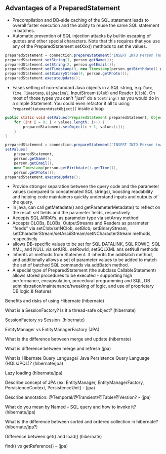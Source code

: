 ## Advantages of a PreparedStatement

- Precompilation and DB-side caching of the SQL statement leads to overall faster execution and the ability to reuse the same SQL statement in batches.
- Automatic prevention of SQL injection attacks by builtin escaping of quotes and other special characters. Note that this requires that you use any of the PreparedStatement setXxx() methods to set the values.

```java
preparedStatement = connection.prepareStatement("INSERT INTO Person (name, email, birthdate, photo) VALUES (?, ?, ?, ?)");
preparedStatement.setString(1, person.getName());
preparedStatement.setString(2, person.getEmail());
preparedStatement.setTimestamp(3, new Timestamp(person.getBirthdate().getTime()));
preparedStatement.setBinaryStream(4, person.getPhoto());
preparedStatement.executeUpdate();
```

- Eases setting of non-standard Java objects in a SQL string, e.g. `Date`, `Time`, `Timestamp`, `BigDecimal`, InputStream (`Blob`) and Reader (`Clob`). On most of those types you can't "just" do a `toString()` as you would do in a simple Statement. You could even refactor it all to using `PreparedStatement#setObject()` inside a loop

```java
public static void setValues(PreparedStatement preparedStatement, Object... values) throws SQLException {
    for (int i = 0; i < values.length; i++) {
        preparedStatement.setObject(i + 1, values[i]);
    }
}

preparedStatement = connection.prepareStatement("INSERT INTO Person (name, email, birthdate, photo) VALUES (?, ?, ?, ?)");
setValues(
    preparedStatement, 
    person.getName(), 
    person.getEmail(), 
    new Timestamp(person.getBirthdate().getTime()), 
    person.getPhoto());
preparedStatement.executeUpdate();

```

- Provide stronger separation between the query code and the parameter values (compared to concatenated SQL strings), boosting readability and helping code maintainers quickly understand inputs and outputs of the query.
- In java, can call getMetadata() and getParameterMetadata() to reflect on the result set fields and the parameter fields, respectively
- Accepts SQL ARRAYs, as parameter type via setArray method
- Accepts CLOBs, BLOBs, OutputStreams and Readers as parameter "feeds" via  setClob/setNClob, setBlob, setBinaryStream, setCharacterStream/setAsciiStream/setNCharacterStream methods, respectively
- allows DB-specific values to be set for SQL DATALINK, SQL ROWID, SQL XML, and NULL via setURL, setRowId, setSQLXML ans setNull methods
- Inherits all methods from Statement. It inherits the addBatch method, and additionally allows a set of parameter values to be added to match the set of batched SQL commands via addBatch method.
- A special type of PreparedStatement (the subclass CallableStatement) allows stored procedures to be executed - supporting high performance, encapsulation, procedural programming and SQL, DB administration/maintenance/tweaking of logic, and use of proprietary DB logic & features




Benefits and risks of using Hibernate (hibernate)

What is a SessionFactory? Is it a thread-safe object?  (hibernate)

SessionFactory vs Session  (hibernate)

EntityManager vs EntityManagerFactory  (JPA)

What is the difference between merge and update (hibernate)

What is difference between merge and refresh (jpa)

What is Hibernate Query Language/ Java Persistence Query Language (HQL/JPQL)? (hibernate/jpa)

Lazy loading (hibernate/jpa)

Describe concept of JPA (ex: EntityManager, EntityManagerFactory, PersistenceContext, PersistenceUnit) - (jpa)

Describe annotation: @Temporal/@Transient/@Table/@Version?  - (jpa)

What do you mean by Named – SQL query and how to invoke it? (hibernate/jpa)

What is the difference between sorted and ordered collection in hibernate? (hibernate/jpa?)

Difference between get() and load() (hibernate)

find() vs getReference()  - (jpa)
